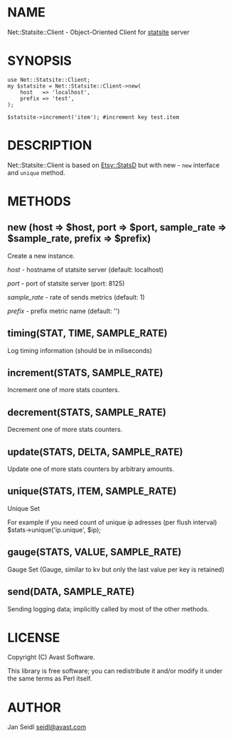 
# NAME

Net::Statsite::Client - Object-Oriented Client for [statsite](http://armon.github.io/statsite) server

# SYNOPSIS

    use Net::Statsite::Client;
    my $statsite = Net::Statsite::Client->new(
        host   => 'localhost',
        prefix => 'test',
    );

    $statsite->increment('item'); #increment key test.item

# DESCRIPTION

Net::Statsite::Client is based on [Etsy::StatsD](https://metacpan.org/pod/Etsy::StatsD) but with new - `new` interface and `unique` method.

# METHODS

## new (host => $host, port => $port, sample\_rate => $sample\_rate, prefix => $prefix)

Create a new instance.

_host_ - hostname of statsite server (default: localhost)

_port_ - port of statsite server (port: 8125)

_sample\_rate_ - rate of sends metrics (default: 1)

_prefix_ - prefix metric name (default: '')

## timing(STAT, TIME, SAMPLE\_RATE)

Log timing information (should be in miliseconds)

## increment(STATS, SAMPLE\_RATE)

Increment one of more stats counters.

## decrement(STATS, SAMPLE\_RATE)

Decrement one of more stats counters.

## update(STATS, DELTA, SAMPLE\_RATE)

Update one of more stats counters by arbitrary amounts.

## unique(STATS, ITEM, SAMPLE\_RATE)

Unique Set

For example if you need count of unique ip adresses (per flush interval)
    $stats->unique('ip.unique', $ip);

## gauge(STATS, VALUE, SAMPLE\_RATE)

Gauge Set (Gauge, similar to  kv  but only the last value per key is retained)

## send(DATA, SAMPLE\_RATE)

Sending logging data; implicitly called by most of the other methods.

# LICENSE

Copyright (C) Avast Software.

This library is free software; you can redistribute it and/or modify
it under the same terms as Perl itself.

# AUTHOR

Jan Seidl <seidl@avast.com>
